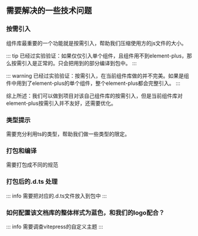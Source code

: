 ## 需要解决的一些技术问题

### 按需引入
组件库最重要的一个功能就是按需引入，帮助我们压缩使用方的js文件的大小。

::: tip
已经过实验验证：如果仅仅引入单个组件，且组件用不到element-plus，那么按需引入是正常的。只会把用到的部分编译到包中。
:::

::: warning
已经过实验验证：按需引入，在当前组件库做的并不完美。如果是组件中用到了element-plus的单个组件，整个element-plus都会完整引入。
:::

综上所述：我们可以做到项目对该自己组件库的按需引入，但是当前组件库对element-plus按需引入并不友好，还需要优化。
### 类型提示
需要充分利用ts的类型，帮助我们做一些类型的限定。

### 打包和编译
需要打包成不同的规范

### 打包后的.d.ts 处理

::: info
需要把对应的.d.ts文件放入到包中
::: 

### 如何配置该文档库的整体样式为蓝色，和我们的logo配合？

::: info
需要调查vitepress的自定义主题
::: 
